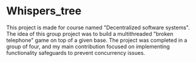 # Whispers_tree
This project is made for course named "Decentralized software systems". The idea of this group project was to build a multithreaded "broken telephone" game on top of a given base. The project was completed in a group of four, and my main contribution focused on implementing functionality safeguards to prevent concurrency issues.
